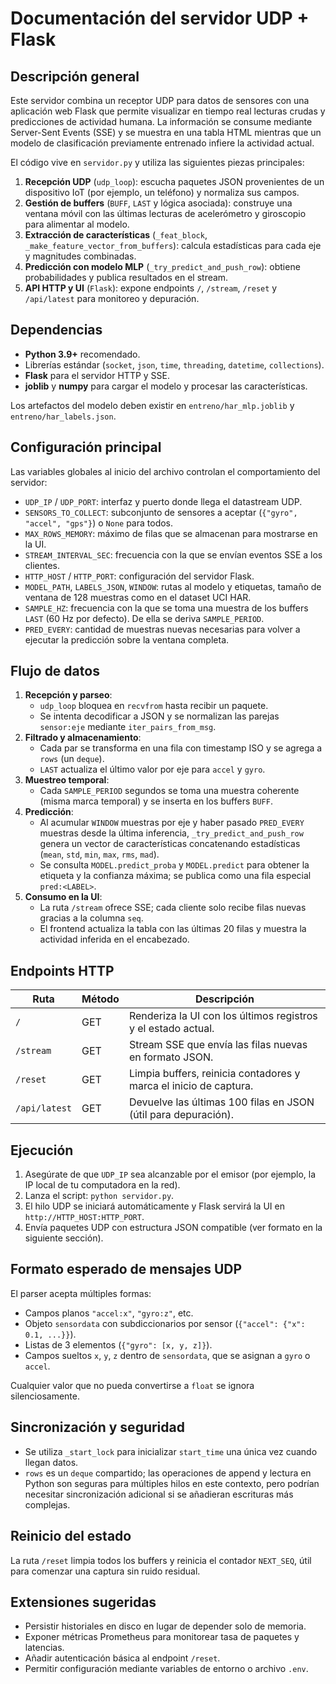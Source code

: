 # Documentación del servidor UDP + Flask

## Descripción general
Este servidor combina un receptor UDP para datos de sensores con una aplicación web Flask
que permite visualizar en tiempo real lecturas crudas y predicciones de actividad humana.
La información se consume mediante Server-Sent Events (SSE) y se muestra en una tabla HTML
mientras que un modelo de clasificación previamente entrenado infiere la actividad actual.

El código vive en `servidor.py` y utiliza las siguientes piezas principales:

1. **Recepción UDP** (`udp_loop`): escucha paquetes JSON provenientes de un dispositivo IoT
   (por ejemplo, un teléfono) y normaliza sus campos.
2. **Gestión de buffers** (`BUFF`, `LAST` y lógica asociada): construye una ventana móvil
   con las últimas lecturas de acelerómetro y giroscopio para alimentar al modelo.
3. **Extracción de características** (`_feat_block`, `_make_feature_vector_from_buffers`):
   calcula estadísticas para cada eje y magnitudes combinadas.
4. **Predicción con modelo MLP** (`_try_predict_and_push_row`): obtiene probabilidades y
   publica resultados en el stream.
5. **API HTTP y UI** (`Flask`): expone endpoints `/`, `/stream`, `/reset` y `/api/latest`
   para monitoreo y depuración.

## Dependencias
- **Python 3.9+** recomendado.
- Librerías estándar (`socket`, `json`, `time`, `threading`, `datetime`, `collections`).
- **Flask** para el servidor HTTP y SSE.
- **joblib** y **numpy** para cargar el modelo y procesar las características.

Los artefactos del modelo deben existir en `entreno/har_mlp.joblib` y
`entreno/har_labels.json`.

## Configuración principal
Las variables globales al inicio del archivo controlan el comportamiento del servidor:

- `UDP_IP` / `UDP_PORT`: interfaz y puerto donde llega el datastream UDP.
- `SENSORS_TO_COLLECT`: subconjunto de sensores a aceptar (`{"gyro", "accel", "gps"}`) o
  `None` para todos.
- `MAX_ROWS_MEMORY`: máximo de filas que se almacenan para mostrarse en la UI.
- `STREAM_INTERVAL_SEC`: frecuencia con la que se envían eventos SSE a los clientes.
- `HTTP_HOST` / `HTTP_PORT`: configuración del servidor Flask.
- `MODEL_PATH`, `LABELS_JSON`, `WINDOW`: rutas al modelo y etiquetas, tamaño de ventana de
  128 muestras como en el dataset UCI HAR.
- `SAMPLE_HZ`: frecuencia con la que se toma una muestra de los buffers `LAST` (60 Hz por
  defecto). De ella se deriva `SAMPLE_PERIOD`.
- `PRED_EVERY`: cantidad de muestras nuevas necesarias para volver a ejecutar la
  predicción sobre la ventana completa.

## Flujo de datos
1. **Recepción y parseo**:
   - `udp_loop` bloquea en `recvfrom` hasta recibir un paquete.
   - Se intenta decodificar a JSON y se normalizan las parejas `sensor:eje` mediante
     `iter_pairs_from_msg`.
2. **Filtrado y almacenamiento**:
   - Cada par se transforma en una fila con timestamp ISO y se agrega a `rows` (un `deque`).
   - `LAST` actualiza el último valor por eje para `accel` y `gyro`.
3. **Muestreo temporal**:
   - Cada `SAMPLE_PERIOD` segundos se toma una muestra coherente (misma marca temporal) y se
     inserta en los buffers `BUFF`.
4. **Predicción**:
   - Al acumular `WINDOW` muestras por eje y haber pasado `PRED_EVERY` muestras desde la
     última inferencia, `_try_predict_and_push_row` genera un vector de características
     concatenando estadísticas (`mean`, `std`, `min`, `max`, `rms`, `mad`).
   - Se consulta `MODEL.predict_proba` y `MODEL.predict` para obtener la etiqueta y la
     confianza máxima; se publica como una fila especial `pred:<LABEL>`.
5. **Consumo en la UI**:
   - La ruta `/stream` ofrece SSE; cada cliente solo recibe filas nuevas gracias a la
     columna `seq`.
   - El frontend actualiza la tabla con las últimas 20 filas y muestra la actividad
     inferida en el encabezado.

## Endpoints HTTP
| Ruta          | Método | Descripción |
|---------------|--------|-------------|
| `/`           | GET    | Renderiza la UI con los últimos registros y el estado actual.
| `/stream`     | GET    | Stream SSE que envía las filas nuevas en formato JSON.
| `/reset`      | GET    | Limpia buffers, reinicia contadores y marca el inicio de captura.
| `/api/latest` | GET    | Devuelve las últimas 100 filas en JSON (útil para depuración).

## Ejecución
1. Asegúrate de que `UDP_IP` sea alcanzable por el emisor (por ejemplo, la IP local de tu
   computadora en la red).
2. Lanza el script: `python servidor.py`.
3. El hilo UDP se iniciará automáticamente y Flask servirá la UI en
   `http://HTTP_HOST:HTTP_PORT`.
4. Envía paquetes UDP con estructura JSON compatible (ver formato en la siguiente sección).

## Formato esperado de mensajes UDP
El parser acepta múltiples formas:

- Campos planos `"accel:x"`, `"gyro:z"`, etc.
- Objeto `sensordata` con subdiccionarios por sensor (`{"accel": {"x": 0.1, ...}}`).
- Listas de 3 elementos (`{"gyro": [x, y, z]}`).
- Campos sueltos `x`, `y`, `z` dentro de `sensordata`, que se asignan a `gyro` o `accel`.

Cualquier valor que no pueda convertirse a `float` se ignora silenciosamente.

## Sincronización y seguridad
- Se utiliza `_start_lock` para inicializar `start_time` una única vez cuando llegan datos.
- `rows` es un `deque` compartido; las operaciones de append y lectura en Python son
  seguras para múltiples hilos en este contexto, pero podrían necesitar sincronización
  adicional si se añadieran escrituras más complejas.

## Reinicio del estado
La ruta `/reset` limpia todos los buffers y reinicia el contador `NEXT_SEQ`, útil para
comenzar una captura sin ruido residual.

## Extensiones sugeridas
- Persistir historiales en disco en lugar de depender solo de memoria.
- Exponer métricas Prometheus para monitorear tasa de paquetes y latencias.
- Añadir autenticación básica al endpoint `/reset`.
- Permitir configuración mediante variables de entorno o archivo `.env`.

